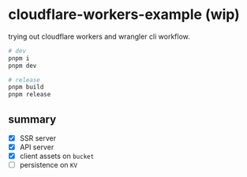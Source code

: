# cloudflare-workers-example (wip)

trying out cloudflare workers and wrangler cli workflow.

```sh
# dev
pnpm i
pnpm dev

# release
pnpm build
pnpm release
```

## summary

- [x] SSR server
- [x] API server
- [x] client assets on `bucket`
- [ ] persistence on `KV`
